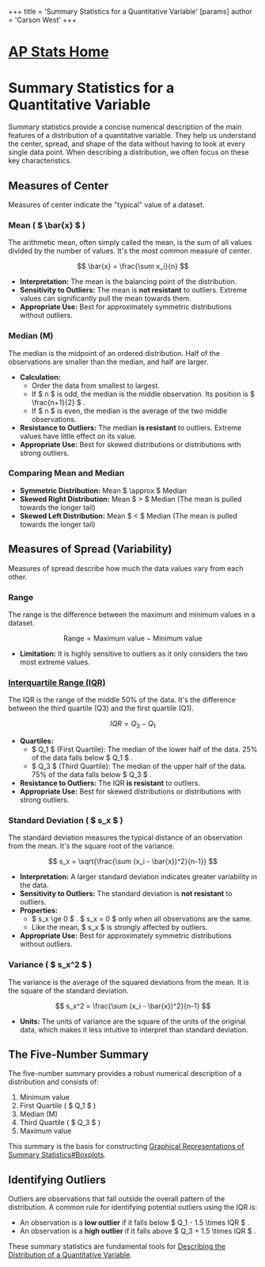 +++
 title = 'Summary Statistics for a Quantitative Variable'
[params]
	author = 'Carson West'
+++
# [AP Stats Home](./../ap-stats-home/)
# Summary Statistics for a Quantitative Variable

Summary statistics provide a concise numerical description of the main features of a distribution of a quantitative variable. They help us understand the center, spread, and shape of the data without having to look at every single data point. When describing a distribution, we often focus on these key characteristics.

## Measures of Center

Measures of center indicate the "typical" value of a dataset.

### Mean ( $ \bar{x} $ )
The arithmetic mean, often simply called the mean, is the sum of all values divided by the number of values. It's the most common measure of center.

 $$  \bar{x} = \frac{\sum x_i}{n}  $$  
*   **Interpretation:** The mean is the balancing point of the distribution.
*   **Sensitivity to Outliers:** The mean is **not resistant** to outliers. Extreme values can significantly pull the mean towards them.
*   **Appropriate Use:** Best for approximately symmetric distributions without outliers.

### Median (M)
The median is the midpoint of an ordered distribution. Half of the observations are smaller than the median, and half are larger.

*   **Calculation:**
    *   Order the data from smallest to largest.
    *   If  $ n $  is odd, the median is the middle observation. Its position is  $ \frac{n+1}{2} $ .
    *   If  $ n $  is even, the median is the average of the two middle observations.
*   **Resistance to Outliers:** The median **is resistant** to outliers. Extreme values have little effect on its value.
*   **Appropriate Use:** Best for skewed distributions or distributions with strong outliers.

### Comparing Mean and Median
*   **Symmetric Distribution:** Mean  $ \approx $  Median
*   **Skewed Right Distribution:** Mean  $ > $  Median (The mean is pulled towards the longer tail)
*   **Skewed Left Distribution:** Mean  $ < $  Median (The mean is pulled towards the longer tail)

## Measures of Spread (Variability)

Measures of spread describe how much the data values vary from each other.

### Range
The range is the difference between the maximum and minimum values in a dataset.

 $$  \text{Range} = \text{Maximum value} - \text{Minimum value}  $$  
*   **Limitation:** It is highly sensitive to outliers as it only considers the two most extreme values.

### [Interquartile Range (IQR)](./../interquartile-range-(iqr)/)
The IQR is the range of the middle 50% of the data. It's the difference between the third quartile (Q3) and the first quartile (Q1).

 $$  IQR = Q_3 - Q_1  $$  
*   **Quartiles:**
    *    $ Q_1 $  (First Quartile): The median of the lower half of the data. 25% of the data falls below  $ Q_1 $ .
    *    $ Q_3 $  (Third Quartile): The median of the upper half of the data. 75% of the data falls below  $ Q_3 $ .
*   **Resistance to Outliers:** The IQR **is resistant** to outliers.
*   **Appropriate Use:** Best for skewed distributions or distributions with strong outliers.

### Standard Deviation ( $ s_x $ )
The standard deviation measures the typical distance of an observation from the mean. It's the square root of the variance.

 $$  s_x = \sqrt{\frac{\sum (x_i - \bar{x})^2}{n-1}}  $$  
*   **Interpretation:** A larger standard deviation indicates greater variability in the data.
*   **Sensitivity to Outliers:** The standard deviation is **not resistant** to outliers.
*   **Properties:**
    *    $ s_x \ge 0 $ .  $ s_x = 0 $  only when all observations are the same.
    *   Like the mean,  $ s_x $  is strongly affected by outliers.
*   **Appropriate Use:** Best for approximately symmetric distributions without outliers.

### Variance ( $ s_x^2 $ )
The variance is the average of the squared deviations from the mean. It is the square of the standard deviation.

 $$  s_x^2 = \frac{\sum (x_i - \bar{x})^2}{n-1}  $$  
*   **Units:** The units of variance are the square of the units of the original data, which makes it less intuitive to interpret than standard deviation.

## The Five-Number Summary

The five-number summary provides a robust numerical description of a distribution and consists of:

1.  Minimum value
2.  First Quartile ( $ Q_1 $ )
3.  Median (M)
4.  Third Quartile ( $ Q_3 $ )
5.  Maximum value

This summary is the basis for constructing [Graphical Representations of Summary Statistics#Boxplots](./../graphical-representations-of-summary-statistics#boxplots/).

## Identifying Outliers

Outliers are observations that fall outside the overall pattern of the distribution. A common rule for identifying potential outliers using the IQR is:

*   An observation is a **low outlier** if it falls below  $ Q_1 - 1.5 \times IQR $ .
*   An observation is a **high outlier** if it falls above  $ Q_3 + 1.5 \times IQR $ .

These summary statistics are fundamental tools for [Describing the Distribution of a Quantitative Variable](./../describing-the-distribution-of-a-quantitative-variable/).